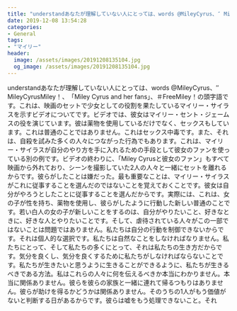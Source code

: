 ```yaml
---
title: "understandあなたが理解していない人にとっては、words @MileyCyrus‬、″ MileyCyrusMiley！"
date: 2019-12-08 13:54:28
categories:
- General
tags:
- "マイリー"
header:
  image: /assets/images/20191208135104.jpg
  og_image: /assets/images/20191208135104.jpg
---
```


understandあなたが理解していない人にとっては、words @MileyCyrus‬、″ MileyCyrusMiley！、‬「Miley Cyrus and her fans」、‬＃‪FreeMiley！‬の頭字語です。これは、映画のセットで少女としての役割を果たしているマイリー・サイラスを示すビデオについてです。ビデオでは、彼女はマイリー・セント・ジェームスの役を演じています。彼は薬物を使用しているだけでなく、セックスもしています。これは普通のことではありません。これはセックス中毒です。また、それは、自殺を試みた多くの人々につながった行為でもあります。これは、マイリー・サイラスが自分のやり方を手に入れるための手段として彼女のファンを使っている別の例です。ビデオの終わりに、「Miley Cyrusと彼女のファン」もすべて映画から外れており、シーンを撮影していた2人の人々と一緒にセットを離れるからです。彼らがしたことは嫌だった。最も重要なことは、マイリー・サイラスがこれに従事することを選んだのではないことを覚えておくことです。彼女は自分がやろうとしたことに従事することを選んだからです。実際には、これは、女の子が性を持ち、薬物を使用し、彼らがしたように行動した新しい普通のことです。若い白人の女の子が新しいことをするのは、自分がやりたいこと、好きなときに、好きな人とやりたいことです。そして、虐待されている人々がこの一部ではないことは問題ではありません。私たちは自分の行動を制御できないからです。それは個人的な選択です。私たちは自然なことをしなければなりません。私たちにとって、そして私たちの多くにとって、それは私たちの生き方だからです。気分を良くし、気分を良くするために私たちがしなければならないことです。私たちが生きたいと思うように生きることができるように、私たちが生きるべきである方法。私はこれらの人々に何を伝えるべきか本当にわかりません。本当に関係ありません。彼らを彼らの家族と一緒に連れて帰るつもりはありません。彼らが助けを得るかどうかは関係ありません。そのうちの1人がもう価値がないと判断する日があるからです。彼らは嘘をもう処理できないこと。それ
